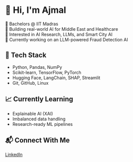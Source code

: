# 👋 Hi, I'm Ajmal

🚀 Bachelors @ IIT Madras  
🧠 Building real-world AI for Middle East and Healthcare  
💼 Interested in AI Research, LLMs, and Smart City AI  
📌 Currently working on an LLM-powered Fraud Detection AI

## 🔧 Tech Stack  
- Python, Pandas, NumPy  
- Scikit-learn, TensorFlow, PyTorch  
- Hugging Face, LangChain, SHAP, Streamlit  
- Git, GitHub, Linux  

## 📈 Currently Learning  
- Explainable AI (XAI)  
- Imbalanced data handling  
- Research-ready ML pipelines

## 📬 Connect With Me  
[LinkedIn](https://www.linkedin.com/in/ajmal-m-282670284/) 


